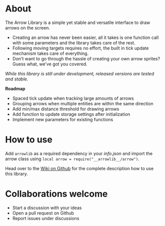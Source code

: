 # About

The Arrow Library is a simple yet stable and versatile interface to draw arrows on the screen.

-   Creating an arrow has never been easier, all it takes is one function call with some parameters and the library takes care of the rest.
-   Following moving targets requires no effort, the built in tick update mechanism takes care of everything.
-   Don't want to go through the hassle of creating your own arrow sprites? Guess what, we've got you covered.

_While this library is still under development, released versions are tested and stable._

**Roadmap**

-   Spaced tick update when tracking large amounts of arrows
-   Grouping arrows when multiple entities are within the same direction
-   Add min/max distance threshold for drawing arrows
-   Add function to update storage settings after initialization
-   Implement new parameters for existing functions

# How to use

Add `arrowlib` as a required dependency in your _info.json_ and import the arrow class using `local arrow = require("__arrowlib__/arrow")`.

Head over to the [Wiki on Github](https://github.com/Subject-314159/arrowlib/wiki) for the complete description how to use this library.

# Collaborations welcome

-   Start a discussion with your ideas
-   Open a pull request on Github
-   Report issues under discussions
